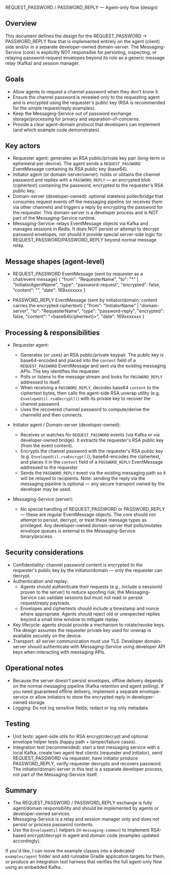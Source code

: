 REQUEST_PASSWORD / PASSWORD_REPLY — Agent-only flow (design)

Overview
--------
This document defines the design for the REQUEST_PASSWORD → PASSWORD_REPLY flow that is implemented entirely on the agent (client) side and/or in a separate developer-owned domain-server. The Messaging-Service (core) is explicitly NOT responsible for persisting, inspecting, or relaying password-request envelopes beyond its role as a generic message relay (Kafka) and session manager.

Goals
-----
- Allow agents to request a channel password when they don't know it.
- Ensure the channel password is revealed only to the requesting agent and is encrypted using the requester's public key (RSA is recommended for the simple request/reply examples).
- Keep the Messaging-Service out of password exchange storage/processing for privacy and separation-of-concerns.
- Provide a clear agent-domain protocol that developers can implement (and which example code demonstrates).

Key actors
----------
- Requester agent: generates an RSA public/private key pair (long-term or ephemeral per-device). The agent sends a `REQUEST_PASSWORD` EventMessage containing its RSA public key (base64).
- Initiator agent (or domain-server/owner): holds or obtains the channel password and replies with a `PASSWORD_REPLY` — an encrypted blob (ciphertext) containing the password, encrypted to the requester's RSA public key.
- Domain-server (developer-owned): optional stateless poller/bridge that consumes request events off the messaging pipeline (or receives them via other channels) and triggers a reply by encrypting the password for the requester. This domain-server is a developer process and is NOT part of the Messaging-Service runtime.
- Messaging-Service: relays EventMessage objects via Kafka and manages sessions in Redis. It does NOT persist or attempt to decrypt password envelopes, nor should it provide special server-side logic for REQUEST_PASSWORD/PASSWORD_REPLY beyond normal message relay.

Message shapes (agent-level)
---------------------------
- REQUEST_PASSWORD EventMessage (sent by requester as a chat/event message)
  {
    "from": "RequesterName",
    "to": "*" | "InitiatorAgentName",
    "type": "password-request",
    "encrypted": false,
    "content": "<base64-rsa-public-key>",
    "date": 169xxxxxxx
  }

- PASSWORD_REPLY EventMessage (sent by initiator/domain; content carries the encrypted ciphertext)
  {
    "from": "InitiatorName" | "domain-server",
    "to": "RequesterName",
    "type": "password-reply",
    "encrypted": false,
    "content": "<base64(ciphertext)>",
    "date": 169xxxxxxx
  }

Processing & responsibilities
-----------------------------
- Requester agent:
  - Generates (or uses) an RSA public/private keypair. The public key is base64-encoded and placed into the `content` field of a `REQUEST_PASSWORD` EventMessage and sent via the existing messaging APIs. The key identifies the requester.
  - Polls or listens to the message stream and looks for `PASSWORD_REPLY` addressed to itself.
  - When receiving a `PASSWORD_REPLY`, decodes base64 `content` to the ciphertext bytes, then calls the agent-side RSA unwrap utility (e.g. `EnvelopeUtil.rsaDecrypt()`) with its private key to recover the channel password.
  - Uses the recovered channel password to compute/derive the channelId and then connects.

- Initiator agent / Domain-server (developer-owned):
  - Receives or watches for `REQUEST_PASSWORD` events (via Kafka or via developer-owned bridge). It extracts the requester's RSA public key (from the event content).
  - Encrypts the channel password with the requester's RSA public key (e.g. `EnvelopeUtil.rsaEncrypt()`), base64-encodes the ciphertext, and places it in the `content` field of a `PASSWORD_REPLY` EventMessage addressed to the requester.
  - Sends the `PASSWORD_REPLY` event via the existing messaging path so it will be relayed to recipients. Note: sending the reply via the messaging pipeline is optional — any secure transport owned by the developer may be used.

- Messaging-Service (server):
  - No special handling of REQUEST_PASSWORD or PASSWORD_REPLY — these are regular EventMessage objects. The core should not attempt to persist, decrypt, or treat these message types as privileged. Any developer-owned domain-server that polls/mutates envelope queues is external to the Messaging-Service binary/process.

Security considerations
----------------------
- Confidentiality: channel password content is encrypted to the requester's public key by the initiator/domain — only the requester can decrypt.
- Authentication and replay:
  - Agents should authenticate their requests (e.g., include a sessionId proven to the server) to reduce spoofing risk; the Messaging-Service can validate sessions but must not read or persist request/reply payloads.
  - Envelopes and ciphertexts should include a timestamp and nonce where appropriate. Agents should reject old or unexpected replies beyond a small time window to mitigate replay.
- Key lifecycle: agents should provide a mechanism to rotate/revoke keys. The design assumes the requester private key used for unwrap is available securely on the device.
- Transport: all server communication must use TLS. Developer domain-server should authenticate with Messaging-Service using developer API keys when interacting with messaging APIs.

Operational notes
-----------------
- Because the server doesn't persist envelopes, offline delivery depends on the normal messaging pipeline (Kafka retention and agent polling). If you need guaranteed offline delivery, implement a separate envelope-service or allow initiators to store the encrypted reply in developer-owned storage.
- Logging: Do not log sensitive fields; redact or log only metadata.

Testing
-------
- Unit tests: agent-side utils for RSA encrypt/decrypt and optional envelope helper tests (happy path + tamper/failure cases).
- Integration test (recommended): start a test messaging service with a local Kafka, create two agent test clients (requester and initiator), send REQUEST_PASSWORD via requester, have initiator produce PASSWORD_REPLY, verify requester decrypts and recovers password. The initiator/domain-server in this test is a separate developer process, not part of the Messaging-Service itself.

Summary
-------
- The REQUEST_PASSWORD / PASSWORD_REPLY exchange is fully agent/domain responsibility and should be implemented by agents or developer-owned services.
- Messaging-Service is a relay and session manager only and does not persist or process password contents.
- Use the `EnvelopeUtil` helpers (in `messaging-common`) to implement RSA-based encrypt/decrypt in agent and domain code (examples updated accordingly).

If you'd like, I can move the example classes into a dedicated `examples/agent` folder and add runnable Gradle application targets for them, or produce an integration test harness that verifies the full agent-only flow using an embedded Kafka.
